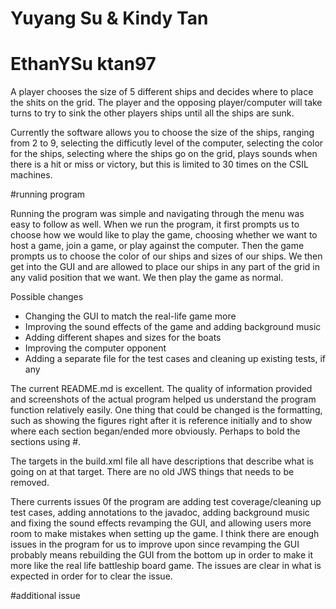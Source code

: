 # Yuyang Su & Kindy Tan
# EthanYSu ktan97
A player chooses the size of 5 different ships and decides where to place the shits on the grid. The player and the opposing player/computer will take turns to try to sink the other players ships until all the ships are sunk.

Currently the software allows you to choose the size of the ships, ranging from 2 to 9, selecting the difficutly level of the 
computer, selecting the color for the ships, selecting where the ships go on the grid, plays sounds when there is a hit or miss or victory, but this is limited to 30 times on the CSIL machines. 

#running program

Running the program was simple and navigating through the menu was easy to follow as well. When we run the program, it first prompts us to choose how we would like to play the game, choosing whether we want to host a game, join a game, or play against the computer. Then the game prompts us to choose the color of our ships and sizes of our ships. We then get into the GUI and are allowed to place our ships in any part of the grid in any valid position that we want. We then play the game as normal. 

Possible changes 

* Changing the GUI to match the real-life game more
* Improving the sound effects of the game and adding background music 
* Adding different shapes and sizes for the boats 
* Improving the computer opponent 
* Adding a separate file for the test cases and cleaning up existing tests, if any

The current README.md is excellent. The quality of information provided and screenshots of the actual program helped us understand the program function relatively easily. One thing that could be changed is the formatting, such as showing the figures right after it is reference initially and to show where each section began/ended more obviously. Perhaps to bold the sections using #.

The targets in the build.xml file all have descriptions that describe what is going on at that target. There are no old JWS things that needs to be removed.

There currents issues 0f the program are adding test coverage/cleaning up test cases, adding annotations to the javadoc, adding background music and fixing the sound effects revamping the GUI, and allowing users more room to make mistakes when setting up the game. I think there are enough issues in the program for us to improve upon since revamping the GUI probably means rebuilding the GUI from the bottom up in order to make it more like the real life battleship board game. The issues are clear in what is expected in order for to clear the issue.

#additional issue


